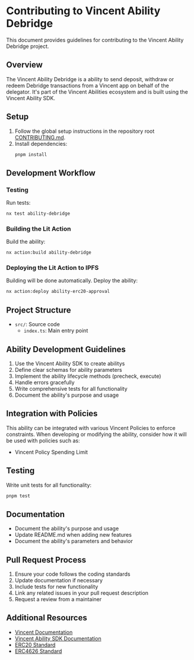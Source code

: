 # Contributing to Vincent Ability Debridge

This document provides guidelines for contributing to the Vincent Ability Debridge project.

## Overview

The Vincent Ability Debridge is a ability to send deposit, withdraw or redeem Debridge transactions from a Vincent app on behalf of the delegator. It's part of the Vincent Abilities ecosystem and is built using the Vincent Ability SDK.

## Setup

1. Follow the global setup instructions in the repository root [CONTRIBUTING.md](../../../CONTRIBUTING.md).
2. Install dependencies:
   ```bash
   pnpm install
   ```

## Development Workflow

### Testing

Run tests:

```bash
nx test ability-debridge
```

### Building the Lit Action

Build the ability:

```bash
nx action:build ability-debridge
```

### Deploying the Lit Action to IPFS

Building will be done automatically. Deploy the ability:

```bash
nx action:deploy ability-erc20-approval
```

## Project Structure

- `src/`: Source code
  - `index.ts`: Main entry point

## Ability Development Guidelines

1. Use the Vincent Ability SDK to create abilitys
2. Define clear schemas for ability parameters
3. Implement the ability lifecycle methods (precheck, execute)
4. Handle errors gracefully
5. Write comprehensive tests for all functionality
6. Document the ability's purpose and usage

## Integration with Policies

This ability can be integrated with various Vincent Policies to enforce constraints. When developing or modifying the ability, consider how it will be used with policies such as:

- Vincent Policy Spending Limit

## Testing

Write unit tests for all functionality:

```bash
pnpm test
```

## Documentation

- Document the ability's purpose and usage
- Update README.md when adding new features
- Document the ability's parameters and behavior

## Pull Request Process

1. Ensure your code follows the coding standards
2. Update documentation if necessary
3. Include tests for new functionality
4. Link any related issues in your pull request description
5. Request a review from a maintainer

## Additional Resources

- [Vincent Documentation](https://docs.heyvincent.ai/)
- [Vincent Ability SDK Documentation](../../libs/ability-sdk/README.md)
- [ERC20 Standard](https://eips.ethereum.org/EIPS/eip-20)
- [ERC4626 Standard](https://eips.ethereum.org/EIPS/eip-4626)
